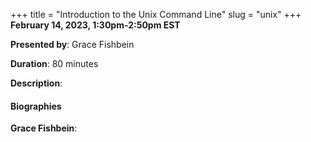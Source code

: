 +++
title = "Introduction to the Unix Command Line"
slug = "unix"
+++
**February 14, 2023, 1:30pm-2:50pm EST**

**Presented by**: Grace Fishbein

**Duration**: 80 minutes

**Description**:

#### Biographies

**Grace Fishbein**:

<!-- {{< vimeo 690948795 >}} -->
<!-- <br> -->

<!-- - [Watch this session on Vimeo](https://vimeo.com/690948795) -->
